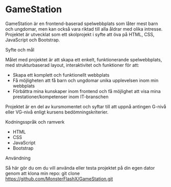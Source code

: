 # GameStation
GameStation är en frontend-baserad spelwebbplats som låter mest barn och ungdomar, men kan också vara riktad till alla åldrar med olika intresse.  Projektet är utvecklat som ett skolprojekt i syfte att öva på HTML, CSS, JavaScript och Bootstrap.

Syfte och mål

Målet med projektet är att skapa ett enkelt, funktionerande spelwebbplats, med strukturbaserad layout, interaktivitet och funktioner för att:

- Skapa ett komplett och funktionellt webbplats
- Få möjligheten att få barn och ungdomar unika upplevelsen inom min webbplats
- Förbättra mina kunskaper inom frontend och få möjlighet att visa mina prestationer/kompetenser inom IT-branschen

Projektet är en del av kursmomentet och syftar till att uppnå antingen G-nivå eller VG-nivå enligt kursens bedömningskriterier.

Kodningsspråk och ramverk

- HTML
- CSS
- JavaScript
- Bootstrap

Användning

Så här gör du om du vill använda eller testa projektet på din egen dator genom att klona min repo: 
git clone https://github.com/MonsterFlashX/GameStation.git
